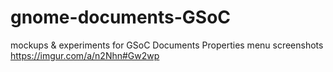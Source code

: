 gnome-documents-GSoC
====================

mockups &amp; experiments for GSoC
Documents Properties menu screenshots
https://imgur.com/a/n2Nhn#Gw2wp
